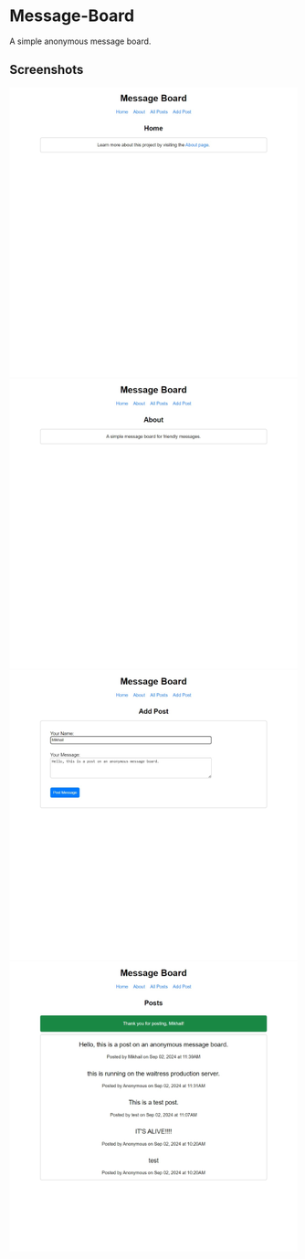 # Message-Board

A simple anonymous message board.

## Screenshots

![](screenshots\Home.png)
![](screenshots\About.png)
![](screenshots\AddPost.png)
![](screenshots\Posts.png)
